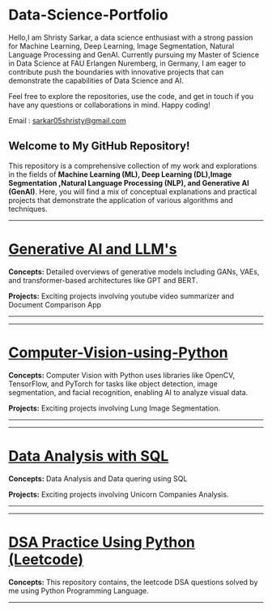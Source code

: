 # Data-Science-Portfolio

Hello,I am Shristy Sarkar, a data science enthusiast with a strong passion for Machine Learning, Deep Learning, Image Segmentation, Natural Language Processing and GenAI. Currently pursuing my Master of Science in Data Science at FAU Erlangen Nuremberg, in Germany, I am eager to contribute push the boundaries with innovative projects that can demonstrate the capabilities of Data Science and AI.

Feel free to explore the repositories, use the code, and get in touch if you have any questions or collaborations in mind. Happy coding!

Email : [sarkar05shristy@gmail.com](mailto:sarkar05shristy@gmail.com)

## Welcome to My GitHub Repository!

This repository is a comprehensive collection of my work and explorations in the fields of **Machine Learning (ML), Deep Learning (DL),Image Segmentation ,Natural Language Processing (NLP), and Generative AI (GenAI)**. Here, you will find a mix of conceptual explanations and practical projects that demonstrate the application of various algorithms and techniques.

---
# [Generative AI and LLM's](https://github.com/Shristy-stack/Gen-AI-and-LLM-Projects/tree/main)
**Concepts:** Detailed overviews of generative models including GANs, VAEs, and transformer-based architectures like GPT and BERT.

**Projects:** Exciting projects involving youtube video summarizer and Document Comparison App

---
---
# [Computer-Vision-using-Python](https://github.com/Shristy-stack/Computer-Vision-using-Python)
**Concepts:** Computer Vision with Python uses libraries like OpenCV, TensorFlow, and PyTorch for tasks like object detection, image segmentation, and facial recognition, enabling AI to analyze visual data.

**Projects:** Exciting projects involving Lung Image Segmentation.

---
---
# [Data Analysis with SQL](https://github.com/Shristy-stack/Data-Analysis-with-SQL)
**Concepts:** Data Analysis and Data quering using SQL

**Projects:** Exciting projects involving Unicorn Companies Analysis.

---
---
# [DSA Practice Using Python (Leetcode) ](https://github.com/Shristy-stack/Leetcode-DSA-Using-Python)
**Concepts:** This repository contains, the leetcode DSA questions solved by me using Python Programming Language.


---

